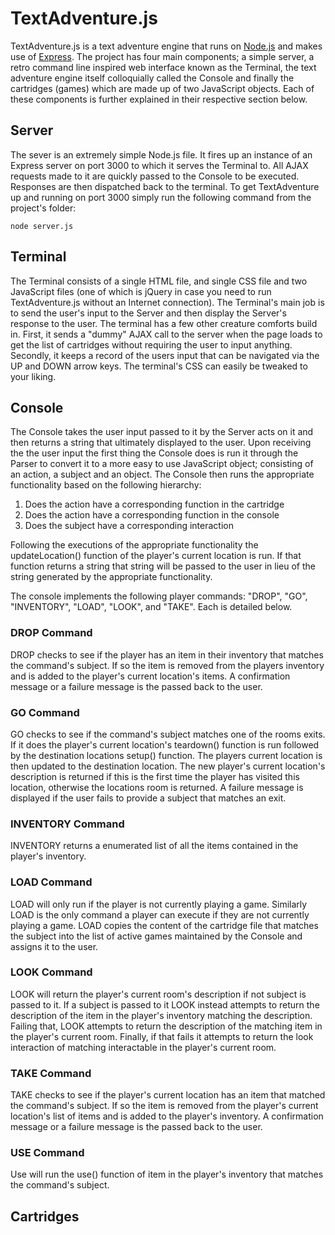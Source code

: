 # TextAdventure.js

TextAdventure.js is a text adventure engine that runs on [Node.js](http://nodejs.org/) and makes use of [Express](http://expressjs.com/). The project has four main components; a simple server, a retro command line inspired web interface known as the Terminal, the text adventure engine itself colloquially called the Console and finally the cartridges (games) which are made up of two JavaScript objects. Each of these components is further explained in their respective section below.

## Server

The sever is an extremely simple Node.js file. It fires up an instance of an Express server on port 3000 to which it serves the Terminal to. All AJAX requests made to it are quickly passed to the Console to be executed. Responses are then dispatched back to the terminal. To get TextAdventure up and running on port 3000 simply run the following command from the project's folder:

```
node server.js
```

## Terminal

The Terminal consists of a single HTML file, and single CSS file and two JavaScript files (one of which is jQuery in case you need to run TextAdventure.js without an Internet connection). The Terminal's main job is to send the user's input to the Server and then display the Server's response to the user. The terminal has a few other creature comforts build in. First, it sends a "dummy" AJAX call to the server when the page loads to get the list of cartridges without requiring the user to input anything. Secondly, it keeps a record of the users input that can be navigated via the UP and DOWN arrow keys. The terminal's CSS can easily be tweaked to your liking.

## Console

The Console takes the user input passed to it by the Server acts on it and then returns a string that ultimately displayed to the user. Upon receiving the the user input the first thing the Console does is run it through the Parser to convert it to a more easy to use JavaScript object; consisting of an action, a subject and an object. The Console then runs the appropriate functionality based on the following hierarchy:

1. Does the action have a corresponding function in the cartridge
2. Does the action have a corresponding function in the console
3. Does the subject have a corresponding interaction

Following the executions of the appropriate functionality the updateLocation() function of the player's current location is run. If that function returns a string that string will be passed to the user in lieu of the string generated by the appropriate functionality.

The console implements the following player commands: "DROP", "GO", "INVENTORY", "LOAD", "LOOK", and "TAKE". Each is detailed below.

### DROP Command

DROP checks to see if the player has an item in their inventory that matches the command's subject. If so the item is removed from the players inventory and is added to the player's current location's items. A confirmation message or a failure message is the passed back to the user.

### GO Command

GO checks to see if the command's subject matches one of the rooms exits. If it does the player's current location's teardown() function is run followed by the destination locations setup() function. The players current location is then updated to the destination location. The new player's current location's description is returned if this is the first time the player has visited this location, otherwise the locations room is returned. A failure message is displayed if the user fails to provide a subject that matches an exit.

### INVENTORY Command

INVENTORY returns a enumerated list of all the items contained in the player's inventory.

### LOAD Command

LOAD will only run if the player is not currently playing a game. Similarly LOAD is the only command a player can execute if they are not currently playing a game. LOAD copies the content of the cartridge file that matches the subject into the list of active games maintained by the Console and assigns it to the user.

### LOOK Command

LOOK will return the player's current room's description if not subject is passed to it. If a subject is passed to it LOOK instead attempts to return the description of the item in the player's inventory matching the description. Failing that, LOOK attempts to return the description of the matching item in the player's current room. Finally, if that fails it attempts to return the look interaction of matching interactable in the player's current room. 

### TAKE Command

TAKE checks to see if the player's current location has an item that matched the command's subject. If so the item is removed from the player's current location's list of items and is added to the player's inventory. A confirmation message or a failure message is the passed back to the user.

### USE Command

Use will run the use() function of item in the player's inventory that matches the command's subject.

## Cartridges